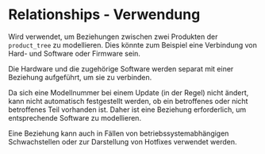 # Relationships - Verwendung

Wird verwendet, um Beziehungen zwischen zwei Produkten der `product_tree` zu modellieren.
Dies könnte zum Beispiel eine Verbindung von Hard- und Software oder Firmware sein.

Die Hardware und die zugehörige Software werden separat mit einer Beziehung aufgeführt, um sie zu verbinden.

Da sich eine Modellnummer bei einem Update (in der Regel) nicht ändert, kann nicht automatisch festgestellt werden, ob ein betroffenes oder nicht betroffenes Teil vorhanden ist.
Daher ist eine Beziehung erforderlich, um entsprechende Software zu modellieren.

Eine Beziehung kann auch in Fällen von betriebssystemabhängigen Schwachstellen oder zur Darstellung von Hotfixes verwendet werden.
